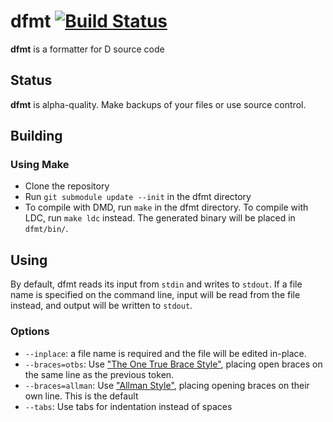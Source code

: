 # dfmt [![Build Status](https://travis-ci.org/Hackerpilot/dfmt.svg)](https://travis-ci.org/Hackerpilot/dfmt)
**dfmt** is a formatter for D source code

## Status
**dfmt** is alpha-quality. Make backups of your files or use source control.


## Building
### Using Make
* Clone the repository
* Run ```git submodule update --init``` in the dfmt directory
* To compile with DMD, run ```make``` in the dfmt directory. To compile with
  LDC, run ```make ldc``` instead. The generated binary will be placed in ```dfmt/bin/```.


## Using
By default, dfmt reads its input from ```stdin``` and writes to ```stdout```.
If a file name is specified on the command line, input will be read from the
file instead, and output will be written to ```stdout```.
### Options
* ```--inplace```: a file name is required and the file will be edited in-place.
* ```--braces=otbs```: Use ["The One True Brace Style"](https://en.wikipedia.org/wiki/Indent_style#Variant:_1TBS), placing open braces on
  the same line as the previous token.
* ```--braces=allman```: Use ["Allman Style"](https://en.wikipedia.org/wiki/Indent_style#Allman_style),
  placing opening braces on their own line. This is the default
* ```--tabs```: Use tabs for indentation instead of spaces
